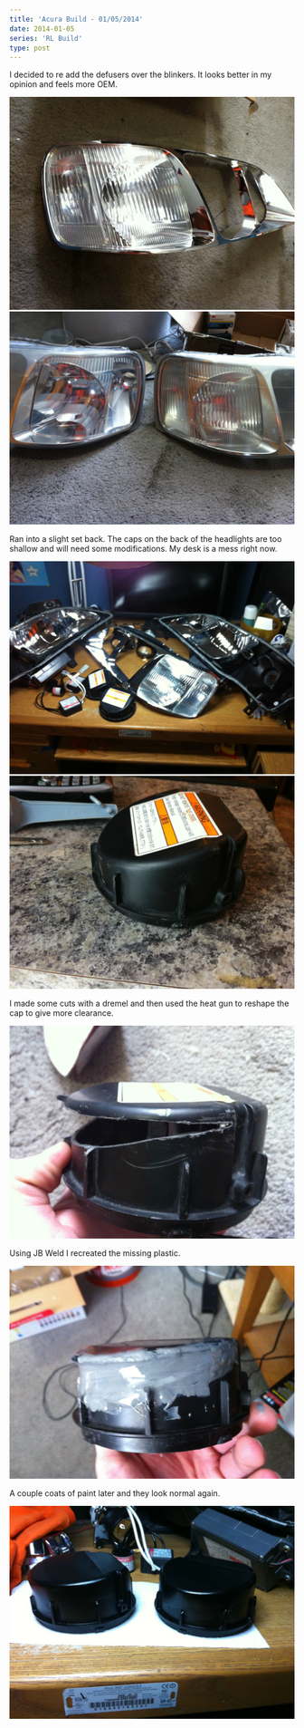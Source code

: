 ```yaml
---
title: 'Acura Build - 01/05/2014'
date: 2014-01-05
series: 'RL Build'
type: post
---
```


I decided to re add the defusers over the blinkers. It looks better in my opinion and feels more OEM.

![](images/1.jpg)
![](images/2.jpg)

Ran into a slight set back. The caps on the back of the headlights are too shallow and will need some modifications. My desk is a mess right now.

![](images/3.jpg)
![](images/4.jpg)

I made some cuts with a dremel and then used the heat gun to reshape the cap to give more clearance.

![](images/5.jpg)

Using JB Weld I recreated the missing plastic.

![](images/6.jpg)

A couple coats of paint later and they look normal again.

![](images/7.jpg)
